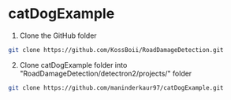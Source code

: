 # catDogExample
1. Clone the GitHub folder
```bash
git clone https://github.com/KossBoii/RoadDamageDetection.git
```

2. Clone catDogExample folder into "RoadDamageDetection/detectron2/projects/" folder
```bash
git clone https://github.com/maninderkaur97/catDogExample.git
```
